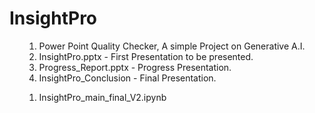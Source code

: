 # InsightPro
<ul>
<ol>
  <li>Power Point Quality Checker, A simple Project on Generative A.I.</li>
  <li>InsightPro.pptx - First Presentation to be presented.</li>
  <li>Progress_Report.pptx - Progress Presentation.</li>
  <li>InsightPro_Conclusion - Final Presentation.</li>
</ol>

<ol>
  <li>InsightPro_main_final_V2.ipynb</li>
</ol>
